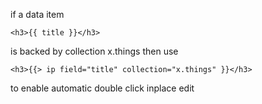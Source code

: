 if a data item 

    <h3>{{ title }}</h3>

is backed by collection x.things then use

    <h3>{{> ip field="title" collection="x.things" }}</h3>

to enable automatic double click inplace edit 

